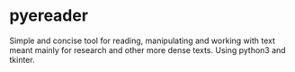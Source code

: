 # pyereader
Simple and concise tool for reading, manipulating and working with text meant mainly for research and other more dense texts. Using python3 and tkinter. 
